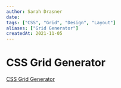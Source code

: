 ```yaml
---
author: Sarah Drasner
date: 
tags: ["CSS", "Grid", "Design", "Layout"]
aliases: ["Grid Generator"]
createdAt: 2021-11-05
---
```

# CSS Grid Generator

[CSS Grid Generator](https://cssgrid-generator.netlify.app/)